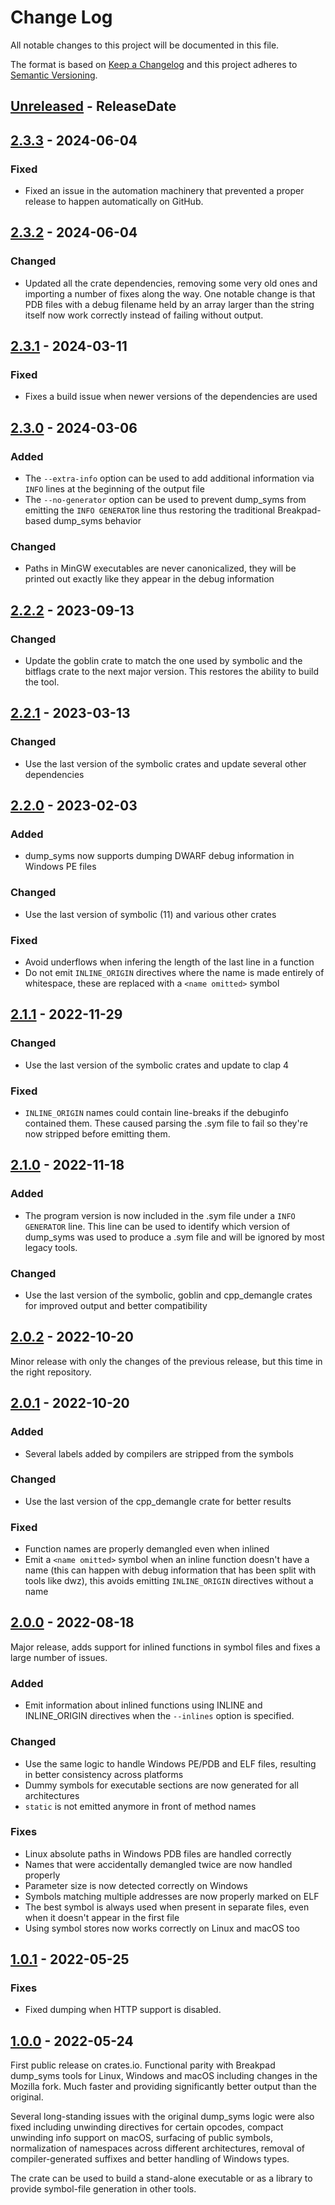 # Change Log
All notable changes to this project will be documented in this file.

The format is based on [Keep a Changelog](http://keepachangelog.com/)
and this project adheres to [Semantic Versioning](http://semver.org/).

<!-- next-header -->

## [Unreleased] - ReleaseDate

## [2.3.3] - 2024-06-04

### Fixed

- Fixed an issue in the automation machinery that prevented a proper release
  to happen automatically on GitHub.

## [2.3.2] - 2024-06-04

### Changed

- Updated all the crate dependencies, removing some very old ones and importing
  a number of fixes along the way. One notable change is that PDB files with
  a debug filename held by an array larger than the string itself now work
  correctly instead of failing without output.

## [2.3.1] - 2024-03-11

### Fixed

- Fixes a build issue when newer versions of the dependencies are used

## [2.3.0] - 2024-03-06

### Added

- The `--extra-info` option can be used to add additional information via
  `INFO` lines at the beginning of the output file
- The `--no-generator` option can be used to prevent dump_syms from emitting
  the `INFO GENERATOR` line thus restoring the traditional Breakpad-based
  dump_syms behavior

### Changed

- Paths in MinGW executables are never canonicalized, they will be printed out
  exactly like they appear in the debug information

## [2.2.2] - 2023-09-13

### Changed

- Update the goblin crate to match the one used by symbolic and the bitflags
  crate to the next major version. This restores the ability to build the tool.

## [2.2.1] - 2023-03-13

### Changed

- Use the last version of the symbolic crates and update several other
  dependencies

## [2.2.0] - 2023-02-03

### Added

- dump_syms now supports dumping DWARF debug information in Windows PE files

### Changed

- Use the last version of symbolic (11) and various other crates

### Fixed

- Avoid underflows when infering the length of the last line in a function
- Do not emit `INLINE_ORIGIN` directives where the name is made entirely of
  whitespace, these are replaced with a `<name omitted>` symbol

## [2.1.1] - 2022-11-29

### Changed

- Use the last version of the symbolic crates and update to clap 4

### Fixed

- `INLINE_ORIGIN` names could contain line-breaks if the debuginfo contained
  them. These caused parsing the .sym file to fail so they're now stripped
  before emitting them.

## [2.1.0] - 2022-11-18

### Added

- The program version is now included in the .sym file under a `INFO GENERATOR`
  line. This line can be used to identify which version of dump_syms was used
  to produce a .sym file and will be ignored by most legacy tools.

### Changed

- Use the last version of the symbolic, goblin and cpp_demangle crates for
  improved output and better compatibility

## [2.0.2] - 2022-10-20

Minor release with only the changes of the previous release, but this time in
the right repository.

## [2.0.1] - 2022-10-20

### Added

- Several labels added by compilers are stripped from the symbols

### Changed

- Use the last version of the cpp_demangle crate for better results

### Fixed

- Function names are properly demangled even when inlined
- Emit a `<name omitted>` symbol when an inline function doesn't have a name
  (this can happen with debug information that has been split with tools like
  dwz), this avoids emitting `INLINE_ORIGIN` directives without a name

## [2.0.0] - 2022-08-18

Major release, adds support for inlined functions in symbol files and fixes a
large number of issues.

### Added
- Emit information about inlined functions using INLINE and INLINE_ORIGIN
  directives when the `--inlines` option is specified.

### Changed
- Use the same logic to handle Windows PE/PDB and ELF files, resulting in
  better consistency across platforms
- Dummy symbols for executable sections are now generated for all architectures
- `static` is not emitted anymore in front of method names

### Fixes
- Linux absolute paths in Windows PDB files are handled correctly
- Names that were accidentally demangled twice are now handled properly
- Parameter size is now detected correctly on Windows
- Symbols matching multiple addresses are now properly marked on ELF
- The best symbol is always used when present in separate files, even when it
  doesn't appear in the first file
- Using symbol stores now works correctly on Linux and macOS too

## [1.0.1] - 2022-05-25

### Fixes

- Fixed dumping when HTTP support is disabled.

## [1.0.0] - 2022-05-24

First public release on crates.io. Functional parity with Breakpad dump_syms
tools for Linux, Windows and macOS including changes in the Mozilla fork.
Much faster and providing significantly better output than the original.

Several long-standing issues with the original dump_syms logic were also fixed
including unwinding directives for certain opcodes, compact unwinding info
support on macOS, surfacing of public symbols, normalization of namespaces
across different architectures, removal of compiler-generated suffixes and
better handling of Windows types.

The crate can be used to build a stand-alone executable or as a library to
provide symbol-file generation in other tools.

<!-- next-url -->
[Unreleased]: https://github.com/mozilla/dump_syms/compare/v2.3.3...HEAD
[2.3.3]: https://github.com/mozilla/dump_syms/compare/v2.3.2...v2.3.3
[2.3.2]: https://github.com/mozilla/dump_syms/compare/v2.3.1...v2.3.2
[2.3.1]: https://github.com/mozilla/dump_syms/compare/v2.3.0...v2.3.1
[2.3.0]: https://github.com/mozilla/dump_syms/compare/v2.2.2...v2.3.0
[2.2.2]: https://github.com/mozilla/dump_syms/compare/v2.2.1...v2.2.2
[2.2.1]: https://github.com/mozilla/dump_syms/compare/v2.2.0...v2.2.1
[2.2.0]: https://github.com/mozilla/dump_syms/compare/v2.1.1...v2.2.0
[2.1.1]: https://github.com/mozilla/dump_syms/compare/v2.1.0...v2.1.1
[2.1.0]: https://github.com/mozilla/dump_syms/compare/v2.0.2...v2.1.0
[2.0.2]: https://github.com/mozilla/dump_syms/compare/v2.0.1...v2.0.2
[2.0.1]: https://github.com/mozilla/dump_syms/compare/v2.0.0...v2.0.1
[2.0.0]: https://github.com/mozilla/dump_syms/compare/v1.0.1...v2.0.0
[1.0.1]: https://github.com/mozilla/dump_syms/compare/v1.0.0...v1.0.1
[1.0.0]: https://github.com/mozilla/dump_syms/compare/cab687047df228587473fbc9a33e2ff2fd2d8c2e...v1.0.0
